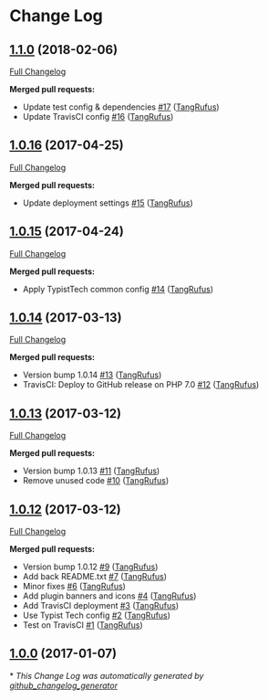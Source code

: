 # Change Log

## [1.1.0](https://github.com/TypistTech/remove-medium-cross-links/tree/1.1.0) (2018-02-06)
[Full Changelog](https://github.com/TypistTech/remove-medium-cross-links/compare/1.0.16...1.1.0)

**Merged pull requests:**

- Update test config & dependencies [\#17](https://github.com/TypistTech/remove-medium-cross-links/pull/17) ([TangRufus](https://github.com/TangRufus))
- Update TravisCI config [\#16](https://github.com/TypistTech/remove-medium-cross-links/pull/16) ([TangRufus](https://github.com/TangRufus))

## [1.0.16](https://github.com/TypistTech/remove-medium-cross-links/tree/1.0.16) (2017-04-25)
[Full Changelog](https://github.com/TypistTech/remove-medium-cross-links/compare/1.0.15...1.0.16)

**Merged pull requests:**

- Update deployment settings [\#15](https://github.com/TypistTech/remove-medium-cross-links/pull/15) ([TangRufus](https://github.com/TangRufus))

## [1.0.15](https://github.com/TypistTech/remove-medium-cross-links/tree/1.0.15) (2017-04-24)
[Full Changelog](https://github.com/TypistTech/remove-medium-cross-links/compare/1.0.14...1.0.15)

**Merged pull requests:**

- Apply TypistTech common config [\#14](https://github.com/TypistTech/remove-medium-cross-links/pull/14) ([TangRufus](https://github.com/TangRufus))

## [1.0.14](https://github.com/TypistTech/remove-medium-cross-links/tree/1.0.14) (2017-03-13)
[Full Changelog](https://github.com/TypistTech/remove-medium-cross-links/compare/1.0.13...1.0.14)

**Merged pull requests:**

- Version bump 1.0.14 [\#13](https://github.com/TypistTech/remove-medium-cross-links/pull/13) ([TangRufus](https://github.com/TangRufus))
- TravisCI: Deploy to GitHub release on PHP 7.0 [\#12](https://github.com/TypistTech/remove-medium-cross-links/pull/12) ([TangRufus](https://github.com/TangRufus))

## [1.0.13](https://github.com/TypistTech/remove-medium-cross-links/tree/1.0.13) (2017-03-12)
[Full Changelog](https://github.com/TypistTech/remove-medium-cross-links/compare/1.0.12...1.0.13)

**Merged pull requests:**

- Version bump 1.0.13 [\#11](https://github.com/TypistTech/remove-medium-cross-links/pull/11) ([TangRufus](https://github.com/TangRufus))
- Remove unused code [\#10](https://github.com/TypistTech/remove-medium-cross-links/pull/10) ([TangRufus](https://github.com/TangRufus))

## [1.0.12](https://github.com/TypistTech/remove-medium-cross-links/tree/1.0.12) (2017-03-12)
[Full Changelog](https://github.com/TypistTech/remove-medium-cross-links/compare/1.0.0...1.0.12)

**Merged pull requests:**

- Version bump 1.0.12 [\#9](https://github.com/TypistTech/remove-medium-cross-links/pull/9) ([TangRufus](https://github.com/TangRufus))
- Add back README.txt [\#7](https://github.com/TypistTech/remove-medium-cross-links/pull/7) ([TangRufus](https://github.com/TangRufus))
- Minor fixes [\#6](https://github.com/TypistTech/remove-medium-cross-links/pull/6) ([TangRufus](https://github.com/TangRufus))
- Add plugin banners and icons [\#4](https://github.com/TypistTech/remove-medium-cross-links/pull/4) ([TangRufus](https://github.com/TangRufus))
- Add TravisCI deployment [\#3](https://github.com/TypistTech/remove-medium-cross-links/pull/3) ([TangRufus](https://github.com/TangRufus))
- Use Typist Tech config [\#2](https://github.com/TypistTech/remove-medium-cross-links/pull/2) ([TangRufus](https://github.com/TangRufus))
- Test on TravisCI [\#1](https://github.com/TypistTech/remove-medium-cross-links/pull/1) ([TangRufus](https://github.com/TangRufus))

## [1.0.0](https://github.com/TypistTech/remove-medium-cross-links/tree/1.0.0) (2017-01-07)


\* *This Change Log was automatically generated by [github_changelog_generator](https://github.com/skywinder/Github-Changelog-Generator)*